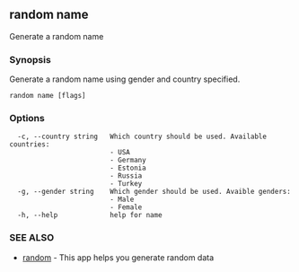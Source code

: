 ## random name

Generate a random name

### Synopsis

Generate a random name using gender and country specified.

```
random name [flags]
```

### Options

```
  -c, --country string   Which country should be used. Available countries:
                         - USA
                         - Germany
                         - Estonia
                         - Russia
                         - Turkey
  -g, --gender string    Which gender should be used. Avaible genders:
                         - Male
                         - Female
  -h, --help             help for name
```

### SEE ALSO

* [random](random.md)	 - This app helps you generate random data

